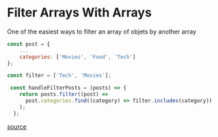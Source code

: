 # Filter Arrays With Arrays

One of the easiest ways to filter an array of objets by another array

```javascript
const post = {
	...
	categories: ['Movies', 'Food', 'Tech']
};

const filter = ['Tech', 'Movies'];

```

```javascript
 const handleFilterPosts = (posts) => {
    return posts.filter((post) =>
      post.categories.find((category) => filter.includes(category))
    );
  };
 ```

[source](https://codereview.stackexchange.com/questions/141943/filter-array-with-another-array)